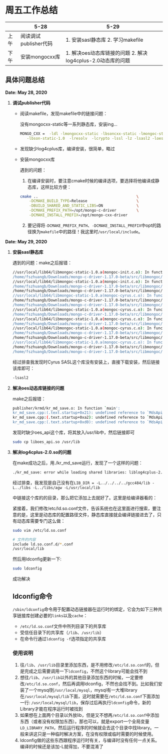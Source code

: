 # 周五工作总结

|      | 5-28                  | 5-29                                                        |
| ---- | --------------------- | ----------------------------------------------------------- |
| 上午 | 阅读调试publisher代码 | 1. 安装sasl静态库 2. 学习makefile                           |
| 下午 | 安装mongocxx库        | 1. 解决oes动态库链接的问题 2. 解决log4cplus-2.0动态库的问题 |

## 具体问题总结

**Date: May 28, 2020**

1. **调试publisher代码**

   - 阅读makefile，发现makefile中的链接问题：

     没有mongocxx-static等一系列静态库，安装ing...

     ```bash
     MONGO_CXX =  -ldl -lmongocxx-static -lbsoncxx-static -lmongoc-static-1.0 \
     	-lbson-static-1.0  -lresolv  -lcrypto -lssl -lz -lsasl2 -loes_api
     ```

   - 发现缺少log4cplus库，编译安装，很简单，略过

   - 安装mongocxx库

     遇到的问题：

     1. 在编译安装时，要注意cmake时候的编译选项，要选择将他编译成静态库，这样比较方便：

     ```bash
     cmake ..                                            \
         -DCMAKE_BUILD_TYPE=Release                      \
         -DBUILD_SHARED_AND_STATIC_LIBS=ON               \
         -DCMAKE_PREFIX_PATH=/opt/mongo-c-driver         \
         -DCMAKE_INSTALL_PREFIX=/opt/mongo-cxx-driver
     ```

     2. 要记得将`-DCMAKE_PREFIX_PATH`、`-DCMAKE_INSTALL_PREFIX`中opt的路径换为`makefile`中的路径！我这里时`/usr/local/include`。

**Date: May 29, 2020**

1. **安装sasl静态库**

    遇到的问题：make之后报错：

    ```bash
    //usr/local/lib64/libmongoc-static-1.0.a(mongoc-init.c.o): In function `_mongoc_do_cleanup':
    /home/fszhuangb/Downloads/mongo-c-driver-1.17.0-beta/src/libmongoc/src/mongoc/mongoc-init.c:164: undefined reference to `sasl_done'
    //usr/local/lib64/libmongoc-static-1.0.a(mongoc-init.c.o): In function `_mongoc_do_init':
    /home/fszhuangb/Downloads/mongo-c-driver-1.17.0-beta/src/libmongoc/src/mongoc/mongoc-init.c:106: undefined reference to `sasl_set_mutex'
    /home/fszhuangb/Downloads/mongo-c-driver-1.17.0-beta/src/libmongoc/src/mongoc/mongoc-init.c:111: undefined reference to `sasl_client_init'
    //usr/local/lib64/libmongoc-static-1.0.a(mongoc-cyrus.c.o): In function `_mongoc_cyrus_is_failure':
    /home/fszhuangb/Downloads/mongo-c-driver-1.17.0-beta/src/libmongoc/src/mongoc/mongoc-cyrus.c:274: undefined reference to `sasl_errstring'
    /home/fszhuangb/Downloads/mongo-c-driver-1.17.0-beta/src/libmongoc/src/mongoc/mongoc-cyrus.c:250: undefined reference to `sasl_global_listmech'
    //usr/local/lib64/libmongoc-static-1.0.a(mongoc-cyrus.c.o): In function `_mongoc_cyrus_set_mechanism':
    /home/fszhuangb/Downloads/mongo-c-driver-1.17.0-beta/src/libmongoc/src/mongoc/mongoc-cyrus.c:38: undefined reference to `sasl_global_listmech'
    //usr/local/lib64/libmongoc-static-1.0.a(mongoc-cyrus.c.o): In function `_mongoc_cyrus_destroy':
    /home/fszhuangb/Downloads/mongo-c-driver-1.17.0-beta/src/libmongoc/src/mongoc/mongoc-cyrus.c:219: undefined reference to `sasl_dispose'
    //usr/local/lib64/libmongoc-static-1.0.a(mongoc-cyrus.c.o): In function `_mongoc_cyrus_step':
    /home/fszhuangb/Downloads/mongo-c-driver-1.17.0-beta/src/libmongoc/src/mongoc/mongoc-cyrus.c:435: undefined reference to `sasl_client_step'
    /home/fszhuangb/Downloads/mongo-c-driver-1.17.0-beta/src/libmongoc/src/mongoc/mongoc-cyrus.c:405: undefined reference to `sasl_errdetail'
    //usr/local/lib64/libmongoc-static-1.0.a(mongoc-cyrus.c.o): In function `_mongoc_cyrus_start':
    /home/fszhuangb/Downloads/mongo-c-driver-1.17.0-beta/src/libmongoc/src/mongoc/mongoc-cyrus.c:315: undefined reference to `sasl_client_new'
    /home/fszhuangb/Downloads/mongo-c-driver-1.17.0-beta/src/libmongoc/src/mongoc/mongoc-cyrus.c:323: undefined reference to `sasl_client_start'
    ```

    经过排查我发现时Cyrus SASL这个库没有安装上，直接下载安装，然后链接该库即可：

    ```bash
    -lsasl2
    ```

2. **解决oes动态库链接的问题**

   make之后报错：

    ```bash
    publisher/krmd/kr_md_save.o: In function `main':
    kr_md_save.cpp:(.text.startup+0x21): undefined reference to `MdsApi_InitAllByConvention'
    kr_md_save.cpp:(.text.startup+0xa2): undefined reference to `MdsApi_WaitOnMsg'
    kr_md_save.cpp:(.text.startup+0xd0): undefined reference to `MdsApi_DestoryAll'
    ```

    发现时缺少oes_api这个库，将其放入/usr/lib中，然后链接即可

    ```bash
    sudo cp liboes_api.so /usr/lib
    ```

3. **解决log4cplus-2.0.so的问题**

   在make成功之后，用./kr_md_save运行，发现了一个这样的问题：

   ```bash
   ./kr_md_save: error while loading shared libraries: liblog4cplus-2.0.so.3: cannot open shared object file: No such file or directory
   ```

   经过排查，我发现是自己没有在`LIB_DIR = -L../../../../gcc484/lib -L../libs -L../libs/agw -L/usr/local/lib`

   中链接这个库的的目录，那么把它添加上去就好了。这里是给编译器看的：

   紧接着，我们修改/etc/ld.so.conf文件，告诉系统也在这里面进行搜索，要注意的是，这里是动态库的配置路径文件，静态库直接就会编译链接进去了，只有动态库需要专门这么做：

   ```bash
   sudo vim /etc/ld.so.conf
   
   # 文件的内容
   include ld.so.conf.d/*.conf
   /usr/local/lib
   
   ```

   然后用ldconfig更新一下:

   ```bash
   sudo ldconfig
   ```

   成功解决

   ## ldconfig命令

   `/sbin/ldconfig`命令用于配置动态链接器在运行时的绑定，它会为如下三种共享链接库创建必要的`links`以及`cache`：

   - `/etc/ld.so.conf`文件中所列目录下的共享库
   - 受信任目录下的共享库（`/lib`、`/usr/lib`）
   - 在命令行通过`ldconfig -f`选项指定的共享库

   ### 使用说明

   1. 往`/lib`、`/usr/lib`目录里添加东西，是不用修改`/etc/ld.so.conf`的，但是完成之后需要调用一下`ldconfig`，不然这个library可能会找不到
   2. 想往`/lib`、`/usr/lib`以外的其他目录添加东西的时候，一定要修改`/etc/ld.so.conf`，然后再调用ldconfig，不然也会找不到。比如我们安装了一个mysql到`/usr/local/mysql`，mysql有一大堆library在`/usr/local/mysql/lib`下面，这时就需要在`/etc/ld.so.conf`下面添加一行: `/usr/local/mysql/lib`，保存过后再执行`ldconfig`命令，新的Library才能在程序运行时被找到
   3. 如果想在上面两个目录以外放lib，但是又不想再`/etc/ld.so.conf`中添加东西（或者没有权限加东西）。那也可以，就是export一个全局变量`LD_LIBRARY_PATH`，然后运行程序的时候就会去这个目录中找library。一般来讲这只是一种临时解决方案，在没有权限或临时需要的时候使用。
   4. ldconfig做的这些东西跟程序运行时有关，与编译时没有任何一点关系。编译的时候还是该加-L就得加，不要混淆了